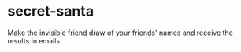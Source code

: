 # secret-santa
Make the invisible friend draw of your friends' names and receive the results in emails
